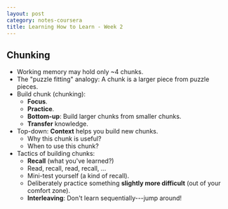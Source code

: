 ```yaml
---
layout: post
category: notes-coursera
title: Learning How to Learn - Week 2
---
```


Chunking
--------

* Working memory may hold only ~4 chunks.
* The "puzzle fitting" analogy: A chunk is a larger piece from puzzle pieces.
* Build chunk (chunking):
  * **Focus**.
  * **Practice**.
  * **Bottom-up**: Build larger chunks from smaller chunks.
  * **Transfer** knowledge.
* Top-down: **Context** helps you build new chunks.
  * Why this chunk is useful?
  * When to use this chunk?
* Tactics of building chunks:
  * **Recall** (what you've learned?)
  * Read, recall, read, recall, ...
  * Mini-test yourself (a kind of recall).
  * Deliberately practice something **slightly more difficult** (out of your comfort zone).
  * **Interleaving**: Don't learn sequentially---jump around!
